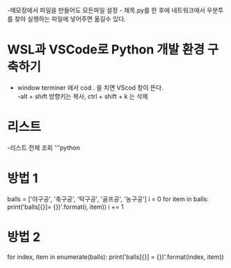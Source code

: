 -메모장에서 파일을 만들어도 모든파일 설정 - 제목.py를 한 후에 네트워크에서 우분투를 찾아 실행하는 파일에 넣어주면 옮길수 있다.

# WSL과 VSCode로 Python 개발 환경 구축하기
- window terminer 에서 cod . 을 치면 VScod 창이 뜬다.  
-alt + shift 방향키는 복사,  ctrl + shift + k 는 삭제 
# 리스트
-리스트 전체 조회
'''python
# 방법 1
balls = ['야구공', '축구공', '탁구공', '골프공', '농구공']
i = 0
for item in balls:
    print('balls[{}]= {})'.format(i, item))
 i += 1

# 방법 2
for index, item in enumerate(balls):
        print('balls[{}] = {})'.format(index, item))
```
